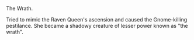 The Wrath.

Tried to mimic the Raven Queen's ascension and caused the Gnome-killing pestilance. She became a shadowy creature of lesser power known as "the wrath".